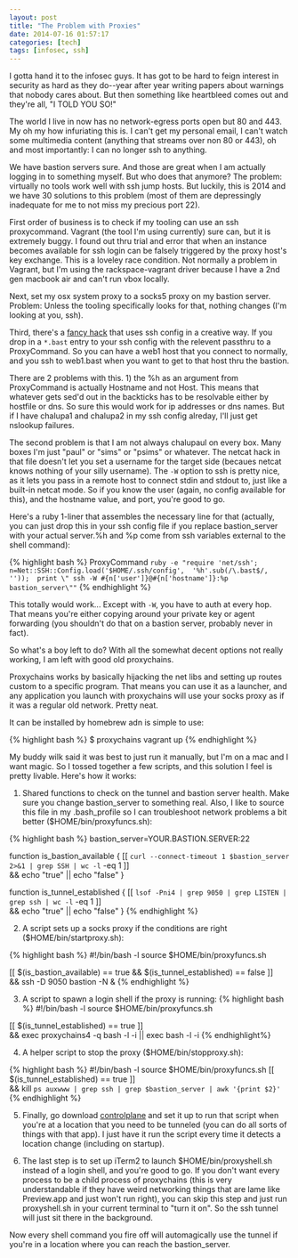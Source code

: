 ```yaml
---
layout: post
title: "The Problem with Proxies"
date: 2014-07-16 01:57:17
categories: [tech]
tags: [infosec, ssh]
---
```


I gotta hand it to the infosec guys. It has got to be hard to feign interest in security as hard as they do--year after year writing papers about warnings that nobody cares about. But then something like heartbleed comes out and they're all, "I TOLD YOU SO!"

The world I live in now has no network-egress ports open but 80 and 443. My oh my how infuriating this is. I can't get my personal email, I can't watch some multimedia content (anything that streams over non 80 or 443), oh and most importantly: I can no longer ssh to anything.

We have bastion servers sure. And those are great when I am actually logging in to something myself. But who does that anymore? The problem: virtually no tools work well with ssh jump hosts. But luckily, this is 2014 and we have 30 solutions to this problem (most of them are depressingly inadequate for me to not miss my precious port 22).

First order of business is to check if my tooling can use an ssh proxycommand. Vagrant (the tool I'm using currently) sure can, but it is extremely buggy. I found out thru trial and error that when an instance becomes available for ssh login can be falsely triggered by the proxy host's key exchange. This is a loveley race condition. Not normally a problem in Vagrant, but I'm using the rackspace-vagrant driver because I have a 2nd gen macbook air and can't run vbox locally.

Next, set my osx system proxy to a socks5 proxy on my bastion server. Problem: Unless the tooling specifically looks for that, nothing changes (I'm looking at you, ssh).

Third, there's a [fancy hack][ssh_config_sed] that uses ssh config in a creative way. If you drop in a ```*.bast``` entry to your ssh config with the relevent passthru to a ProxyCommand. So you can have a web1 host that you connect to normally, and you ssh to web1.bast when you want to get to that host thru the bastion. 

There are 2 problems with this. 1) the %h as an argument from ProxyCommand is actually Hostname and not Host. This means that whatever gets sed'd out in the backticks has to be resolvable either by hostfile or dns. So sure this would work for ip addresses or dns names. But if I have chalupa1 and chalupa2 in my ssh config alreday, I'll just get nslookup failures. 

The second problem is that I am not always chalupaul on every box. Many boxes I'm just "paul" or "sims" or "psims" or whatever. The netcat hack in that file doesn't let you set a username for the target side (becaues netcat knows nothing of your silly username). The ```-W``` option to ssh is pretty nice, as it lets you pass in a remote host to connect stdin and stdout to, just like a built-in netcat mode. So if you know the user (again, no config available for this), and the hostname value, and port, you're good to go.

Here's a ruby 1-liner that assembles the necessary line for that (actually, you can just drop this in your ssh config file if you replace bastion\_server with your actual server.%h and %p come from ssh variables external to the shell command):

{% highlight bash %}
ProxyCommand `ruby -e "require 'net/ssh'; 
n=Net::SSH::Config.load('$HOME/.ssh/config', 
'%h'.sub(/\.bast$/, '')); 
print \" ssh -W #{n['user']}@#{n['hostname']}:%p bastion_server\""`
{% endhighlight %}

This totally would work... Except with ```-W```, you have to auth at every hop. That means you're either copying around your private key or agent forwarding (you shouldn't do that on a bastion server, probably never in fact).

So what's a boy left to do? With all the somewhat decent options not really working, I am left with good old proxychains. 

Proxychains works by basically hijacking the net libs and setting up routes custom to a specific program. That means you can use it as a launcher, and any application you launch with proxychains will use your socks proxy as if it was a regular old network. Pretty neat.

It can be installed by homebrew adn is simple to use:

{% highlight bash %}
$ proxychains vagrant up
{% endhighlight %}

My buddy wilk said it was best to just run it manually, but I'm on a mac and I want magic. So I tossed together a few scripts, and this solution I feel is pretty livable. Here's how it works:

1) Shared functions to check on the tunnel and bastion server health. Make sure you change bastion\_server to something real. Also, I like to source this file in my .bash_profile so I can troubleshoot network problems a bit better ($HOME/bin/proxyfuncs.sh):

{% highlight bash %}
bastion_server=YOUR.BASTION.SERVER:22

function is_bastion_available {
	[[ `curl --connect-timeout 1 $bastion_server 2>&1 | grep SSH | wc -l` -eq 1 ]] \
	&& echo "true" || echo "false"
}

function is_tunnel_established {
	[[ `lsof -Pni4 | grep 9050 | grep LISTEN | grep ssh | wc -l` -eq 1 ]] \
	&& echo "true" || echo "false"
}
{% endhighlight %}

2) A script sets up a socks proxy if the conditions are right ($HOME/bin/startproxy.sh):

 {% highlight bash %}
 #!/bin/bash -l
 source $HOME/bin/proxyfuncs.sh

 [[ $(is_bastion_available) == true && $(is_tunnel_established) == false ]] \
 && ssh -D 9050 bastion -N &
 {% endhighlight %}
 
3) A script to spawn a login shell if the proxy is running:
 {% highlight bash %}
 #!/bin/bash -l
 source $HOME/bin/proxyfuncs.sh

[[ $(is_tunnel_established) == true ]] \
&& exec proxychains4 -q bash -l -i || exec bash -l -i
{% endhighlight%}

4) A helper script to stop the proxy ($HOME/bin/stopproxy.sh):

 {% highlight bash %}
 #!/bin/bash -l
 source $HOME/bin/proxyfuncs.sh
 [[ $(is_tunnel_established) == true ]] \
 && kill `ps auxwww | grep ssh | grep $bastion_server | awk '{print $2}'`
 {% endhighlight %}

5) Finally, go download [controlplane][cp_link] and set it up to run that script when you're at a location that you need to be tunneled (you can do all sorts of things with that app). I just have it run the script every time it detects a location change (including on startup).

6) The last step is to set up iTerm2 to launch $HOME/bin/proxyshell.sh instead of a login shell, and you're good to go. If you don't want every process to be a child process of proxychains (this is very understandable if they have weird networking things that are lame like Preview.app and just won't run right), you can skip this step and just run proxyshell.sh in your current terminal to "turn it on". So the ssh tunnel will just sit there in the background.

Now every shell command you fire off will automagically use the tunnel if you're in a location where you can reach the bastion\_server. 



[cp_link]: http://www.controlplaneapp.com/
[ssh_config_sed]: https://journal.paul.querna.org/articles/2014/06/09/ssh-proxy-using-sed/